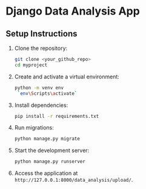 # Django Data Analysis App

## Setup Instructions

1. Clone the repository:
   ```bash
   git clone <your_github_repo>
   cd myproject
   ```

2. Create and activate a virtual environment:
   ```bash
   python -m venv env
    `env\Scripts\activate`
   ```

3. Install dependencies:
   ```bash
   pip install -r requirements.txt
   ```

4. Run migrations:
   ```bash
   python manage.py migrate
   ```

5. Start the development server:
   ```bash
   python manage.py runserver
   ```

6. Access the application at `http://127.0.0.1:8000/data_analysis/upload/`.
